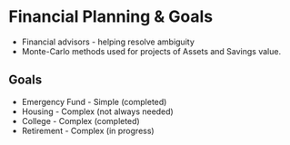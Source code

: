 # Financial Planning & Goals

* Financial advisors - helping resolve ambiguity
* Monte-Carlo methods used for projects of Assets and Savings value.

## Goals
* Emergency Fund - Simple (completed)
* Housing - Complex (not always needed)
* College - Complex (completed)
* Retirement - Complex (in progress)


